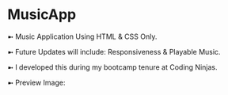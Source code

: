 # MusicApp

➼ Music Application Using HTML & CSS Only.

➼ Future Updates will include: Responsiveness & Playable Music.

➼ I developed this during my bootcamp tenure at Coding Ninjas.

➼ Preview Image:

<img src="">
